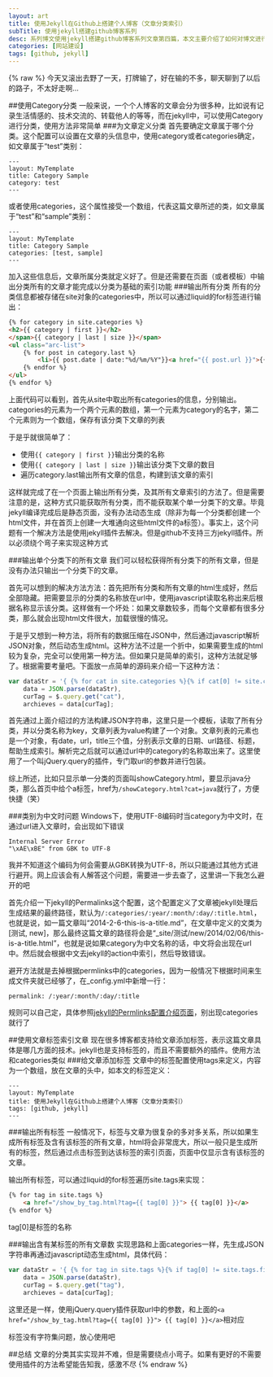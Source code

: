 ```yaml
---
layout: art
title: 使用Jekyll在Github上搭建个人博客（文章分类索引）
subTitle: 使用jekyll搭建github博客系列
desc: 系列博文使用jekyll搭建github博客系列文章第四篇，本文主要介绍了如何对博文进行分类及添加标签，并根据分类和标签进行索引
categories: [网站建设]
tags: [github, jekyll]
---
```

{% raw %}
今天又滚出去野了一天，打牌输了，好在输的不多，聊天聊到了以后的路子，不太好走啊...

##使用Category分类
一般来说，一个个人博客的文章会分为很多种，比如说有记录生活情感的、技术交流的、转载他人的等等，而在jekyll中，可以使用Category进行分类，使用方法非常简单
###为文章定义分类
首先要确定文章属于哪个分类。这个配置可以设置在文章的头信息中，使用category或者categories确定，如文章属于“test”类别：
```
---
layout: MyTemplate
title: Category Sample
category: test
---
```
或者使用categories，这个属性接受一个数组，代表这篇文章所述的类，如文章属于“test”和“sample”类别：
```
---
layout: MyTemplate
title: Category Sample
categories: [test, sample]
---
```
加入这些信息后，文章所属分类就定义好了。但是还需要在页面（或者模板）中输出分类所有的文章才能完成以分类为基础的索引功能
###输出所有分类
所有的分类信息都被存储在site对象的categories中，所以可以通过liquid的for标签进行输出：
```html
{% for category in site.categories %}
<h2>{{ category | first }}</h2>
</span>{{ category | last | size }}</span>
<ul class="arc-list">
    {% for post in category.last %}
        <li>{{ post.date | date:"%d/%m/%Y"}}<a href="{{ post.url }}">{{ post.title }}</a></li>
    {% endfor %}
</ul>
{% endfor %}
```
上面代码可以看到，首先从site中取出所有categories的信息，分别输出。categories的元素为一个两个元素的数组，第一个元素为category的名字，第二个元素则为一个数组，保存有该分类下文章的列表

于是乎就很简单了：
*  使用```{{ category | first }}```输出分类的名称
*  使用```{{ category | last | size }}```输出该分类下文章的数目
*  遍历category.last输出所有文章的信息，构建到该文章的索引

这样就完成了在一个页面上输出所有分类，及其所有文章索引的方法了。但是需要注意的是，这种方式只能获取所有分类，而不能获取某个单一分类下的文章。毕竟jekyll编译完成后是静态页面，没有办法动态生成（除非为每一个分类都创建一个html文件，并在首页上创建一大堆通向这些html文件的a标签）。事实上，这个问题有一个解决方法是使用jekyll插件去解决。但是github不支持三方jekyll插件。所以必须绕个弯子来实现这种方式

###输出单个分类下的所有文章
我们可以轻松获得所有分类下的所有文章，但是没有办法只输出一个分类下的文章。

首先可以想到的解决方法方法：首先把所有分类和所有文章的html生成好，然后全部隐藏。把需要显示的分类的名称放在url中，使用javascript读取名称出来后根据名称显示该分类。这样做有一个坏处：如果文章数较多，而每个文章都有很多分类，那么就会出现html文件很大，加载很慢的情况。

于是乎又想到一种方法，将所有的数据压缩在JSON中，然后通过javascript解析JSON对象，然后动态生成html。这种方法不过是一个折中，如果需要生成的html较为复杂，完全可以使用第一种方法。但如果只是简单的索引，这种方法就足够了。根据需要考量吧。下面放一点简单的源码来介绍一下这种方法：
```javascript
var dataStr = '{ {% for cat in site.categories %}{% if cat[0] != site.categories.first[0] %},{% endif %}"{{ cat[0] }}":[{% for post in cat[1] %}{% if post != cat[1].first %},{% endif %}{"url":"{{post.url}}", "title":"{{post.title}}", "date":"{{post.date | date:"%d/%m/%Y"}}"}{% endfor %}]{% endfor %} }',
    data = JSON.parse(dataStr),
    curTag = $.query.get("cat"),
    archieves = data[curTag];
```
首先通过上面介绍过的方法构建JSON字符串，这里只是一个模板，读取了所有分类，并以分类名称为key，文章列表为value构建了一个对象。文章列表的元素也是一个对象，有date，url，title三个值，分别表示文章的日期、url路径、标题，帮助生成索引。解析完之后就可以通过url中的category的名称取出来了。这里使用了一个叫jQuery.query的插件，专门取url的参数并进行包装。

综上所述，比如只显示单一分类的页面叫showCategory.html，要显示java分类，那么首页中给个a标签，href为```/showCategory.html?cat=java```就行了，方便快捷（笑）

###类别为中文时问题
Windows下，使用UTF-8编码时当category为中文时，在通过url进入文章时，会出现如下错误
```
Internal Server Error
"\xAE\xBE" from GBK to UTF-8
```
我并不知道这个编码为何会需要从GBK转换为UTF-8，所以只能通过其他方式进行避开。网上应该会有人解答这个问题，需要进一步去查了，这里讲一下我怎么避开的吧

首先介绍一下jekyll的Permalinks这个配置，这个配置定义了文章被jekyll处理后生成结果的最终路径，默认为```/:categories/:year/:month/:day/:title.html```，也就是说，如一篇文章叫“2014-2-6-this-is-a-title.md”，在文章中定义的文类为\[测试, new\]，那么最终这篇文章的路径将会是“\_site/测试/new/2014/02/06/this-is-a-title.html”，也就是说如果category为中文名称的话，中文将会出现在url中。然后就会根据中文去jekyll的action中索引，然后导致错误。

避开方法就是去掉根据permlinks中的categories，因为一般情况下根据时间来生成文件夹就已经够了，在\_config.yml中新增一行：
```
permalink: /:year/:month/:day/:title
```
规则可以自己定，具体参照[jekyll的Permlinks配置介绍页面](http://jekyllrb.com/docs/permalinks/)，别出现categories就行了

##使用文章标签索引文章
现在很多博客都支持给文章添加标签，表示这篇文章具体是哪几方面的技术。jekyll也是支持标签的，而且不需要额外的插件。使用方法和categories类似
###给文章添加标签
文章中的标签配置使用tags来定义，内容为一个数组，放在文章的头中，如本文的标签定义：
```
---
layout: MyTemplate
title: 使用Jekyll在Github上搭建个人博客（文章分类索引）
tags: [github, jekyll]
---
```
###输出所有标签
一般情况下，标签与文章为很复杂的多对多关系，所以如果生成所有标签及含有该标签的所有文章，html将会非常庞大，所以一般只是生成所有的标签，然后通过点击标签到达该标签的索引页面，页面中仅显示含有该标签的文章。

输出所有标签，可以通过liquid的for标签遍历site.tags来实现：
```html
{% for tag in site.tags %}
    <a href="/show_by_tag.html?tag={{ tag[0] }}"> {{ tag[0] }}</a>
{% endfor %}
```
tag\[0\]是标签的名称

###输出含有某标签的所有文章数
实现思路和上面categories一样，先生成JSON字符串再通过javascript动态生成html，具体代码：
```javascript
var dataStr = '{ {% for tag in site.tags %}{% if tag[0] != site.tags.first[0] %},{% endif %}"{{ tag[0] }}":[{% for post in tag[1] %}{% if post != tag[1].first %},{% endif %}{"url":"{{post.url}}", "title":"{{post.title}}", "date":"{{post.date | date:"%d/%m/%Y"}}"}{% endfor %}]{% endfor %} }',
    data = JSON.parse(dataStr),
    curTag = $.query.get("tag"),
    archieves = data[curTag];
```
这里还是一样，使用jQuery.query插件获取url中的参数，和上面的```<a href="/show_by_tag.html?tag={{ tag[0] }}"> {{ tag[0] }}</a>```相对应

标签没有字符集问题，放心使用吧

##总结
文章的分类其实实现并不难，但是需要绕点小弯子。如果有更好的不需要使用插件的方法希望能告知我，感激不尽
{% endraw %}